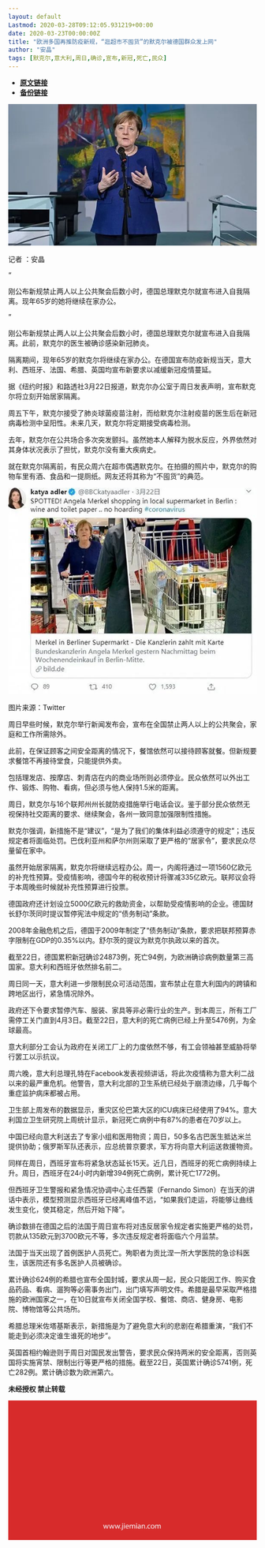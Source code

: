 ```yaml
---
layout: default
Lastmod: 2020-03-28T09:12:05.931219+00:00
date: 2020-03-23T00:00:00Z
title: "欧洲多国再推防疫新规，“逛超市不囤货”的默克尔被德国群众发上网"
author: "安晶"
tags: [默克尔,意大利,周日,确诊,宣布,新冠,死亡,民众]
---
```


* [**原文链接**](https://mp.weixin.qq.com/s/K8uqyqivNrSE2xkQ1clBQw)
* [**备份链接**](http://archive.today/kXy85)


![](/images/post/9ba5d0a7aa309a49a51773db4a630415.jpg)

记者 ：安晶

“

  

刚公布新规禁止两人以上公共聚会后数小时，德国总理默克尔就宣布进入自我隔离。现年65岁的她将继续在家办公。

  

”

刚公布新规禁止两人以上公共聚会后数小时，德国总理默克尔就宣布进入自我隔离。此前，默克尔的医生被确诊感染新冠肺炎。

隔离期间，现年65岁的默克尔将继续在家办公。在德国宣布防疫新规当天，意大利、西班牙、法国、希腊、英国均宣布新要求以减缓新冠疫情蔓延。

据《纽约时报》和路透社3月22日报道，默克尔办公室于周日发表声明，宣布默克尔将立刻开始居家隔离。

周五下午，默克尔接受了肺炎球菌疫苗注射，而给默克尔注射疫苗的医生后在新冠病毒检测中呈阳性。未来几天，默克尔将定期接受病毒检测。

去年，默克尔在公共场合多次突发颤抖。虽然她本人解释为脱水反应，外界依然对其身体状况表示了担忧，默克尔没有重大疾病史。

就在默克尔隔离前，有民众周六在超市偶遇默克尔。在拍摄的照片中，默克尔的购物车里有酒、食品和一提厕纸。网友还将其称为“不囤货”的典范。

![](/images/post/0db6ab5bb604288d904ea31ea840c8b1.jpg)

图片来源：Twitter

周日早些时候，默克尔举行新闻发布会，宣布在全国禁止两人以上的公共聚会，家庭和工作所需除外。

此前，在保证顾客之间安全距离的情况下，餐馆依然可以接待顾客就餐。但新规要求餐馆不再接待堂食，只能提供外卖。

包括理发店、按摩店、刺青店在内的商业场所则必须停业。民众依然可以外出工作、锻炼、购物、看病，但必须与他人保持1.5米的距离。

周日，默克尔与16个联邦州州长就防疫措施举行电话会议。鉴于部分民众依然无视保持社交距离的要求、继续聚会，各州一致同意加强限制性措施。

默克尔强调，新措施不是“建议”，“是为了我们的集体利益必须遵守的规定”；违反规定者将面临处罚。巴伐利亚州和萨尔州则采取了更严格的“居家令”，要求民众尽量留在家中。

虽然开始居家隔离，默克尔将继续远程办公。周一，内阁将通过一项1560亿欧元的补充性预算。受疫情影响，德国今年的税收预计将骤减335亿欧元。联邦议会将于本周晚些时候就补充性预算进行投票。

德国政府还计划设立5000亿欧元的救助资金，以帮助受疫情影响的企业。德国财长舒尔茨同时提议暂停宪法中规定的“债务制动”条款。

2008年金融危机之后，德国于2009年制定了“债务制动”条款，要求把联邦预算赤字限制在GDP的0.35%以内。舒尔茨的提议为默克尔执政以来的首次。

截至22日，德国累积新冠确诊24873例，死亡94例，为欧洲确诊病例数量第三高国家。意大利和西班牙依然排名前二。

周日同一天，意大利进一步限制民众可活动范围，宣布禁止在意大利国内的跨镇和跨地区出行，紧急情况除外。

政府还下令要求暂停汽车、服装、家具等非必需行业的生产。到本周三，所有工厂需停工关门直到4月3日。截至22日，意大利的死亡病例已经上升至5476例，为全球最高。

意大利部分工会认为政府在关闭工厂上的力度依然不够，有工会领袖甚至威胁将举行罢工以示抗议。

周六晚，意大利总理孔特在Facebook发表视频讲话，将此次疫情称为意大利二战以来的最严重危机。他警告，意大利北部的卫生系统已经处于崩溃边缘，几乎每个重症监护病床都被占用。

卫生部上周发布的数据显示，重灾区伦巴第大区的ICU病床已经使用了94%。意大利国立卫生研究院上周统计显示，新冠死亡病例中有87%的患者在70岁以上。

中国已经向意大利送去了专家小组和医用物资；周日，50多名古巴医生抵达米兰提供协助；俄罗斯军队还表示，应总统普京要求，军方将向意大利运送救援物资。

同样在周日，西班牙宣布将紧急状态延长15天。近几日，西班牙的死亡病例持续上升。周日，西班牙在24小时内新增394例死亡病例，累计死亡1772例。

但西班牙卫生警报和紧急情况协调中心主任西蒙（Fernando Simon）在当天的讲话中表示，模型预测显示西班牙已经离峰值不远，“如果我们走运，将能够让曲线发生变化，使其稳定，然后开始下降”。

确诊数排在德国之后的法国于周日宣布将对违反居家令规定者实施更严格的处罚，罚款从135欧元到3700欧元不等，多次违反规定者将面临六个月监禁。

法国于当天出现了首例医护人员死亡。殉职者为贡比涅一所大学医院的急诊科医生，该医院还有多名医护人员被确诊。

累计确诊624例的希腊也宣布全国封城，要求从周一起，民众只能因工作、购买食品药品、看病、遛狗等必需事务出门，出门填写声明文件。希腊是最早采取严格措施的欧洲国家之一，在10日就宣布关闭全国学校、餐馆、商店、健身房、电影院、博物馆等公共场所。

希腊总理米佐塔基斯表示，新措施是为了避免意大利的悲剧在希腊重演，“我们不能走到必须决定谁生谁死的地步”。

英国首相约翰逊则于周日对国民发出警告，要求民众保持两米的安全距离，否则英国将实施宵禁、限制出行等更严格的措施。截至22日，英国累计确诊5741例，死亡282例。累计确诊数为欧洲第六。

  

**未经授权 禁止转载**

  

  

![](/images/post/3ef9527fd7edfb43b0c70486c7a956af.jpg)

